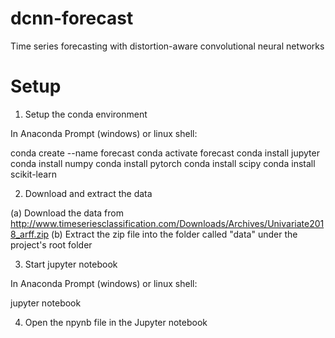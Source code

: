 # dcnn-forecast
Time series forecasting with distortion-aware convolutional neural networks

# Setup

1. Setup the conda environment

In Anaconda Prompt (windows) or linux shell:

conda create --name forecast
conda activate forecast
conda install jupyter
conda install numpy
conda install pytorch
conda install scipy
conda install scikit-learn

2. Download and extract the data

(a) Download the data from http://www.timeseriesclassification.com/Downloads/Archives/Univariate2018_arff.zip
(b) Extract the zip file into the folder called "data" under the project's root folder 

3. Start jupyter notebook

In Anaconda Prompt (windows) or linux shell:

jupyter notebook

4. Open the npynb file in the Jupyter notebook
